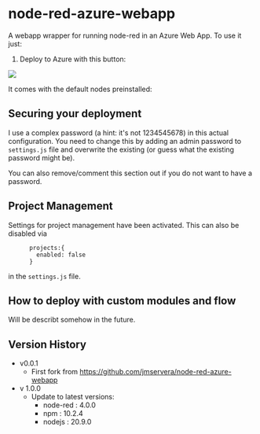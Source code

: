 # node-red-azure-webapp

A webapp wrapper for running node-red in an Azure Web App.
To use it just:

1. Deploy to Azure with this button:

<a href="https://portal.azure.com/#create/Microsoft.Template/uri/https%3A%2F%2Fraw.githubusercontent.com%2FMaPaSoTo%2Fnode-red-webapp%2Fmain%2Fwebapp.json" target="_blank"><img src="https://aka.ms/deploytoazurebutton"/></a>

It comes with the default nodes preinstalled:

## Securing your deployment

I use a complex password (a hint: it's not 1234545678) in this actual configuration. You need to change this by 
adding an admin password to `settings.js` file and overwrite the existing (or guess what the existing password might be).
<!-- Password: Nij6kk!# -->
You can also remove/comment this section out if you do not want to have a password. 

## Project Management

Settings for project management have been activated. This can also be disabled via 
```
      projects:{
        enabled: false
      }
```
in the `settings.js` file.

## How to deploy with custom modules and flow

Will be describt somehow in the future.

## Version History

* v0.0.1
  * First fork from https://github.com/jmservera/node-red-azure-webapp
* v 1.0.0
   * Update to latest versions:
       * node-red : 4.0.0
       * npm : 10.2.4
       * nodejs : 20.9.0

  
